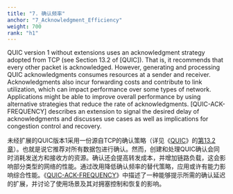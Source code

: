 ```yaml
---
title: "7. 确认频率"
anchor: "7_Acknowledgment_Efficiency"
weight: 700
rank: "h1"
---
```


QUIC version 1 without extensions uses an acknowledgment strategy adopted from TCP (see Section 13.2 of [QUIC]). That is, it recommends that every other packet is acknowledged. However, generating and processing QUIC acknowledgments consumes resources at a sender and receiver. Acknowledgments also incur forwarding costs and contribute to link utilization, which can impact performance over some types of network. Applications might be able to improve overall performance by using alternative strategies that reduce the rate of acknowledgments. [QUIC-ACK-FREQUENCY] describes an extension to signal the desired delay of acknowledgments and discusses use cases as well as implications for congestion control and recovery.

未经扩展的QUIC版本1采用一份源自TCP的确认策略（详见《[QUIC](../RFC9000_Chinese_Simplified)》的[第13.2章](../RFC9000_Chinese_Simplified/#13.2_Generating_Acknowledgments)）。也就是说它推荐对所有数据包进行确认。然而，创建和处理QUIC确认会同时消耗发送方和接收方的资源。确认还会提高转发成本，并增加链路负载，这会影响部分类型的网络的性能。通过改用降低确认频率的替代策略，应用或许有能力影响综合性能。《[QUIC-ACK-FREQUENCY](https://datatracker.ietf.org/doc/html/draft-ietf-quic-ack-frequency-02)》中描述了一种能够提示所需的确认延迟的扩展，并讨论了使用场景及其对拥塞控制和恢复的影响。

